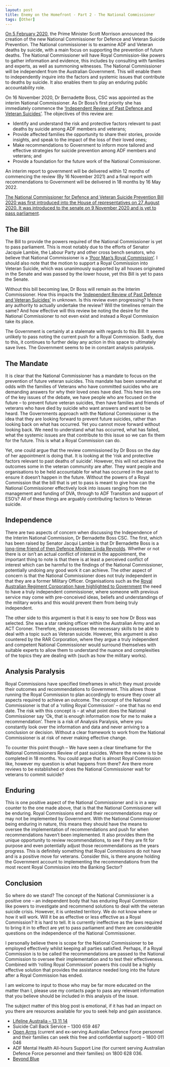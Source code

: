 ```yaml
---
layout: post
title: Enemy on the Homefront - Part 2 - The National Commissioner
tags: [Other]
---
```

[On 5 February 2020](https://www.nationalcommissionerdvsp.gov.au/), the Prime Minister Scott Morrison announced the creation of the new National Commissioner for Defence and Veteran Suicide Prevention. The National commissioner is to examine ADF and Veteran deaths by suicide, with a main focus on supporting the prevention of future deaths. The National Commissioner will have Royal Commission-like powers to gather information and evidence, this includes by consulting with families and experts, as well as summoning witnesses. The National Commissioner will be independent from the Australian Government. This will enable them to independently inquire into the factors and systemic issues that contribute to deaths by suicide. It also enables them to play an enduring public accountability role. 

On 16 November 2020, Dr Bernadette Boss, CSC was appointed as the interim National Commissioner. As Dr Boss’s first priority she has immediately commence the [‘Independent Review of Past Defence and Veteran Suicides’](https://www.nationalcommissionerdvsp.gov.au/publications/terms-reference-independent-review). The objectives of this review are:
* Identify and understand the risk and protective factors relevant to past deaths by suicide among ADF members and veterans;
* Provide affected families the opportunity to share their stories, provide insights, and speak to the impact of the loss of their loved ones;
* Make recommendations to Government to inform more tailored and effective strategies for suicide prevention among ADF members and veterans; and
* Provide a foundation for the future work of the National Commissioner.

An interim report to government will be delivered within 12 months of commencing the review (By 16 November 2021) and a final report with recommendations to Government will be delivered in 18 months by 16 May 2022.  

[The National Commissioner for Defence and Veteran Suicide Prevention Bill 2020 was first introduced into the House of representatives on 27 August 2020. It was introduced to the senate on 9 November 2020 and is yet to pass parliament](https://www.aph.gov.au/Parliamentary_Business/Bills_Legislation/Bills_Search_Results/Result?bId=r6587). 

## The Bill

The Bill to provide the powers required of the National Commissioner is yet to pass parliament. This is most notably due to the efforts of Senator Jacquie Lambie, the Labour Party and other cross bench senators, who believe that National Commissioner is a [‘Poor Man’s Royal Commission’](https://www.aph.gov.au/Parliamentary_Business/Committees/Senate/Foreign_Affairs_Defence_and_Trade/NationalCommissioner2020/Report/section?id=committees%2Freportsen%2F024541%2F75539). I should also note that the motion to support a Royal Commission into Veteran Suicide, which was unanimously supported by all houses originated in the Senate and was passed by the lower house, yet this Bill is yet to pass the Senate. 

Without this bill becoming law, Dr Boss will remain as the Interim Commissioner. How this impacts the [‘Independent Review of Past Defence and Veteran Suicides’](https://www.nationalcommissionerdvsp.gov.au/publications/terms-reference-independent-review) in unknown. Is this review even progressing? Is there any authority to actually undertake the review? Will the timelines remain the same? And how effective will this review be noting the desire for the National Commissioner to not even exist and instead a Royal Commission take its place. 

The Government is certainly at a stalemate with regards to this Bill. It seems unlikely to pass noting the current push for a Royal Commission. Sadly, due to this, it continues to further delay any action in this space to ultimately save lives. The Government seems to be in constant analysis paralysis. 

## The Mandate

It is clear that the National Commissioner has a mandate to focus on the prevention of future veteran suicides. This mandate has been somewhat at odds with the families of Veterans who have committed suicides who are demanding answers for why their loved ones have died. This here lies one of the key issues of the debate, we have people who are focused on the future – to prevent future veteran suicides, then have families and friends of veterans who have died by suicide who want answers and want to be heard. The Governments approach with the National Commissioner is the idea that they are looking forward to prevent future suicides, rather than looking back on what has occurred. Yet you cannot move forward without looking back. We need to understand what has occurred, what has failed, what the systemic issues are that contribute to this issue so we can fix them for the future. This is what a Royal Commission can do. 

Yet, one could argue that the review commissioned by Dr Boss on the day of her appointment is doing that. It is looking at the ‘risk and protective factors relevant to past deaths of suicide’. However, this will not achieve the outcomes some in the veteran community are after. They want people and organisations to be held accountable for what has occurred in the past to ensure it doesn’t happen in the future. Without the powers of a Royal Commission that the bill that is yet to pass is meant to give how can the National Commissioner effectively look into issues ranging from the management and funding of DVA, through to ADF Transition and support of ESO’s? All of these things are arguably contributing factors to Veteran suicide. 

## Independence

There are two aspects of concern when discussing the Independence of the Interim National Commission, Dr Bernadette Boss CSC. The first, which has been raised by Senator Jacqui Lambie is that Dr Bernadette Boss is a [long-time friend of then Defence Minister Linda Reynolds](https://www.smh.com.au/politics/federal/review-of-veteran-suicide-scourge-at-risk-as-labor-opposes-commissioner-20201201-p56jni.html). Whether or not there is or isn’t an actual conflict of interest in the appointment, the important thing to note is that there is at least a perceived conflict of interest which can be harmful to the findings of the National Commissioner, potentially undoing any good work it can achieve.
The other aspect of concern is that the National Commissioner does not truly independent in that they are a former Military Officer. Organisations such as the [Royal Australian Regiment Corporation have highlighted to Government](https://www.aph.gov.au/Parliamentary_Business/Hansard/Hansard_Display?bid=committees/commsen/cb6834f3-2090-439a-b7c7-3b0c672a84ec/&sid=0000) the need to have a truly independent commissioner, where someone with previous service may come with pre-conceived ideas, beliefs and understandings of the military works and this would prevent them from being truly independent.

The other side to this argument is that it is easy to see how Dr Boss was selected. She was a star ranking officer within the Australian Army and an ACT Coroner. Therefore, she possesses the necessary skills to be able to deal with a topic such as Veteran suicide. However, this argument is also countered by the RAR Corporation, where they argue a truly independent and competent National Commissioner would surround themselves with suitable experts to allow them to understand the nuance and complexities of the topics they are dealing with (such as how the military works). 

## Analysis Paralysis

Royal Commissions have specified timeframes in which they must provide their outcomes and recommendations to Government. This allows those running the Royal Commission to plan accordingly to ensure they cover all aspects required to achieve an outcome. The concept of the National Commissioner is that of a ‘rolling Royal Commission’ – one that has no end date. The risk with this concept is – at what point does the National Commissioner say ‘Ok, that is enough information now for me to make a recommendation’. There is a risk of Analysis Paralysis, where you constantly look over the information and data and never arriving to a conclusion or decision. Without a clear framework to work from the National Commissioner is at risk of never making effective change.

To counter this point though – We have seen a clear timeframe for the National Commissioners Review of past suicides. Where the review is to be completed in 18 months. You could argue that is almost Royal Commission like, however my question is what happens from there? Are there more reviews to be established or does the National Commissioner wait for veterans to commit suicide? 

## Enduring 

This is one positive aspect of the National Commissioner and is in a way counter to the one made above, that is that the National Commissioner will be enduring. Royal Commissions end and their recommendations may or may not be implemented by Government. With the National Commissioner being enduring in nature, this means they should have the means to oversee the implementation of recommendations and push for when recommendations haven’t been implemented. It also provides them the unique opportunity to review recommendations, to see if they are fit for purpose and even potentially adjust those recommendations as the years progress. This is definitely something that Royal Commissions do not have and is a positive move for veterans. Consider this, is there anyone holding the Government account to implementing the recommendations from the most recent Royal Commission into the Banking Sector?  

## Conclusion

So where do we stand? The concept of the National Commissioner is a positive one – an independent body that has enduring Royal Commission like powers to investigate and recommend solutions to deal with the veteran suicide crisis. However, it is untested territory. We do not know where or how it will work. Will it be as effective or less effective as a Royal Commission? It is hard to tell. It is currently ineffective as the laws required to bring it in to effect are yet to pass parliament and there are considerable questions on the independence of the National Commissioner. 

I personally believe there is scope for the National Commissioner to be employed effectively whilst keeping all parties satisfied. Perhaps, if a Royal Commission is to be called the recommendations are passed to the National Commission to oversee their implementation and to test their effectiveness. Combined with ‘rolling Royal Commission’ powers this could be a highly effective solution that provides the assistance needed long into the future after a Royal Commission has ended.

I am welcome to input to those who may be far more educated on the matter than I, please use my contacts page to pass any relevant information that you believe should be included in this analysis of the issue.

The subject matter of this blog post is emotional, if it has had an impact on you there are resources available for you to seek help and gain assistance. 
* [Lifeline Australia – 13 11 14](https://www.lifeline.org.au/)
* Suicide Call Back Service – 1300 659 467
* [Open Arms](https://www.openarms.gov.au/) (current and ex-serving Australian Defence Force personnel and their families can seek this free and confidential support) – 1800 011 046
* ADF Mental Health All-hours Support Line (for current serving Australian Defence Force personnel and their families) on 1800 628 036.
* [Beyond Blue](https://www.beyondblue.org.au/)
